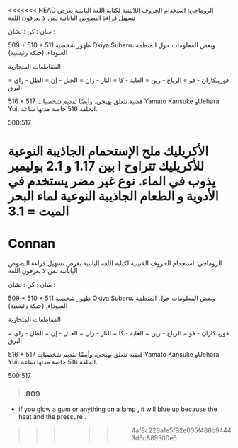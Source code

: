 <<<<<<< HEAD
الروماجي: استخدام الحروف اللاتينية لكتابة اللغة اليابنية بغرض تسهيل قراءة النصوص اليابانية لمن لا يعرفون اللغة

سان : 
كن :
تشان : 




509 + 510 + 511 ظهور شخصية Okiya Subaru، وبعض المعلومات حول المنظمة السوداء. (حبكة رئيسية)

المقاطعات المتحاربة


فورينكازان
    - فو = الرياح
    - رين = الغابة
    - كا = النار
    - زان = الجبل
    - إن = الظل
    - راي = البرق

516 + 517 قضية تتعلق بهيجي، وأيضًا تقديم شخصيات Yamato Kansuke وUehara Yui، الحلقة 516 خاصة مدتها ساعة.



500:517



الأكريليك
ملح الإستحمام
الجاذيبة النوعية للأكريليك تتراوح ا بين 1.17 و 2.1
بوليمير يذوب في الماء. نوع غير مضر يستخدم في الأدوية و الطعام
الجاذيبة النوعية لماء البحر الميت = 3.1
=======
Connan
===

الروماجي: استخدام الحروف اللاتينية لكتابة اللغة اليابنية بغرض تسهيل قراءة النصوص اليابانية لمن لا يعرفون اللغة

سان : 
كن :
تشان : 




509 + 510 + 511 ظهور شخصية Okiya Subaru، وبعض المعلومات حول المنظمة السوداء. (حبكة رئيسية)

المقاطعات المتحاربة


فورينكازان
    - فو = الرياح
    - رين = الغابة
    - كا = النار
    - زان = الجبل
    - إن = الظل
    - راي = البرق

516 + 517 قضية تتعلق بهيجي، وأيضًا تقديم شخصيات Yamato Kansuke وUehara Yui، الحلقة 516 خاصة مدتها ساعة.



500:517


> ### 809
- if you glow a gum or anything on a lamp , it will blue up because the heat and the pressure . 
>>>>>>> 4af8c228a1e5f92e035f488b94443d6c889500e6
